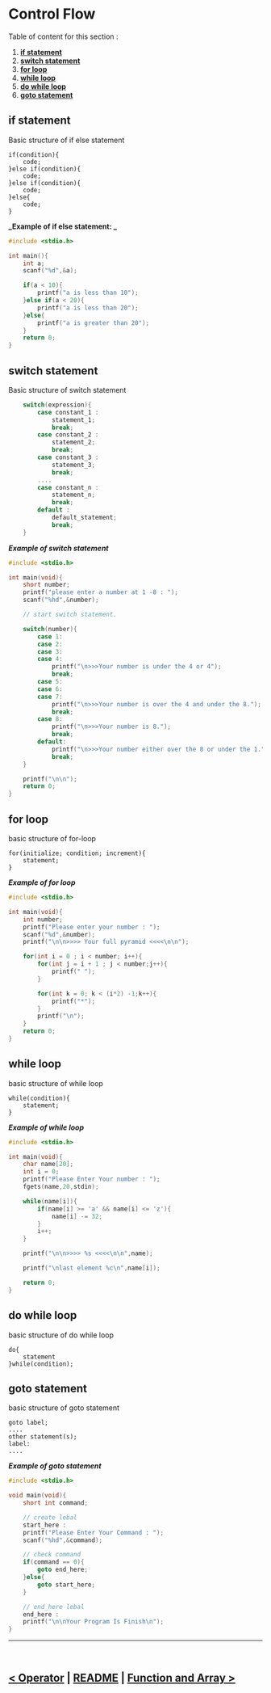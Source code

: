 Control Flow
=============
Table of content for this section :
1. **[if statement](#if-statement)**
2. **[switch statement](#switch-statement)**
3. **[for loop](#for-loop)**
4. **[while loop](#while-loop)**
5. **[do while loop](#do-while-loop)**
6. **[goto statement](#goto-statement)**

## if statement

Basic structure of if else statement

    if(condition){
        code;
    }else if(condition){
        code;
    }else if(condition){
        code;
    }else{
        code;
    }

**_Example of if else statement: _**

```c
#include <stdio.h>

int main(){
    int a;
    scanf("%d",&a);

    if(a < 10){
        printf("a is less than 10");
    }else if(a < 20){
        printf("a is less than 20");
    }else{
        printf("a is greater than 20");
    }
    return 0;
}
```

## switch statement

Basic structure of switch statement
```c
    switch(expression){
        case constant_1 :
            statement_1;
            break;
        case constant_2 :
            statement_2;
            break;
        case constant_3 :
            statement_3;
            break;
        ....
        case constant_n :
            statement_n;
            break;
        default :
            default_statement;
            break;
    }
```
**_Example of switch statement_**

```c
#include <stdio.h>

int main(void){
    short number;
    printf("please enter a number at 1 -8 : ");
    scanf("%hd",&number);

    // start switch statement.

    switch(number){
        case 1:
        case 2:
        case 3:
        case 4:
            printf("\n>>>Your number is under the 4 or 4");
            break;
        case 5:
        case 6:
        case 7:
            printf("\n>>>Your number is over the 4 and under the 8.");
            break;
        case 8:
            printf("\n>>>Your number is 8.");
            break;
        default:
            printf("\n>>>Your number either over the 8 or under the 1.");
            break;
    }

    printf("\n\n");
    return 0;
}
```

## for loop

basic structure of for-loop

    for(initialize; condition; increment){
        statement;
    }

**_Example of for loop_**

```c
#include <stdio.h>

int main(void){
    int number;
    printf("Please enter your number : ");
    scanf("%d",&number);
    printf("\n\n>>>> Your full pyramid <<<<\n\n");

    for(int i = 0 ; i < number; i++){
        for(int j = i + 1 ; j < number;j++){
            printf(" ");
        }

        for(int k = 0; k < (i*2) -1;k++){
            printf("*");
        }
        printf("\n");
    }
    return 0;
}
```

## while loop

basic structure of while loop

    while(condition){
        statement;
    }

**_Example of while loop_**

```c
#include <stdio.h>

int main(void){
    char name[20];
    int i = 0;
    printf("Please Enter Your number : ");
    fgets(name,20,stdin);

    while(name[i]){
        if(name[i] >= 'a' && name[i] <= 'z'){
            name[i] -= 32;
        }
        i++;
    }

    printf("\n\n>>>> %s <<<<\n\n",name);

    printf("\nlast element %c\n",name[i]);

    return 0;
}
```

## do while loop

basic structure of do while loop

    do{
        statement
    }while(condition);

## goto statement

basic structure of goto statement

    goto label;
    ....
    other statement(s);
    label:
    ....

**_Example of goto statement_**

```c
#include <stdio.h>

void main(void){
    short int command;

    // create lebal
    start_here :
    printf("Please Enter Your Command : ");
    scanf("%hd",&command);

    // check command
    if(command == 0){
        goto end_here;
    }else{
        goto start_here;
    }

    // end_here lebal
    end_here :
    printf("\n\nYour Program Is Finish\n");
}
```

<hr />
<br />

[< Operator](./02.operator.md) | [README](./../README.md) | [Function and Array >](./04.function_and_array.md)
---------------------------------------------------------------------------------------------------